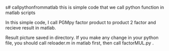 s# callpythonfrommatlab
this is simple code that we call python function in matlab scripts


In this simple code, I call PGMpy factor product to product 2 factor and recieve result in matlab.

Result picture saved in directory.
If you make any change in your python file, you should call reloader.m in matlab first, then call factorMUL.py  .

